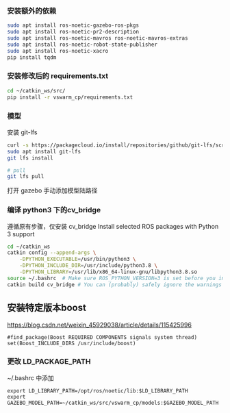 
### 安装额外的依赖
```bash
sudo apt install ros-noetic-gazebo-ros-pkgs
sudo apt install ros-noetic-pr2-description
sudo apt install ros-noetic-mavros ros-noetic-mavros-extras
sudo apt install ros-noetic-robot-state-publisher
sudo apt install ros-noetic-xacro
pip install tqdm
```

### 安装修改后的 requirements.txt
```bash
cd ~/catkin_ws/src/
pip install -r vswarm_cp/requirements.txt
```

### 模型 
安装 git-lfs
```bash
curl -s https://packagecloud.io/install/repositories/github/git-lfs/script.deb.sh | sudo bash
sudo apt install git-lfs
git lfs install

# pull 
git lfs pull
```
打开 gazebo 手动添加模型陆路径


### 编译 python3 下的cv_bridge

遵循原有步骤，仅安装 cv_bridge
Install selected ROS packages with Python 3 support

```bash
cd ~/catkin_ws
catkin config --append-args \
    -DPYTHON_EXECUTABLE=/usr/bin/python3 \
    -DPYTHON_INCLUDE_DIR=/usr/include/python3.8 \
    -DPYTHON_LIBRARY=/usr/lib/x86_64-linux-gnu/libpython3.8.so
source ~/.bashrc  # Make sure ROS_PYTHON_VERSION=3 is set before you invoke catkin build
catkin build cv_bridge # You can (probably) safely ignore the warnings
```

## 安装特定版本boost

https://blog.csdn.net/weixin_45929038/article/details/115425996
```
#find_package(Boost REQUIRED COMPONENTS signals system thread)
set(Boost_INCLUDE_DIRS /usr/include/boost)
```

### 更改 LD_PACKAGE_PATH
~/.bashrc 中添加
```
export LD_LIBRARY_PATH=/opt/ros/noetic/lib:$LD_LIBRARY_PATH
export GAZEBO_MODEL_PATH=~/catkin_ws/src/vswarm_cp/models:$GAZEBO_MODEL_PATH

```

